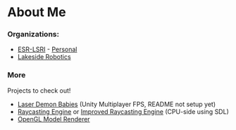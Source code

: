 # About Me

### Organizations:

- [ESR-LSRI](https://github.com/ESR-LSRI) - [Personal](https://github.com/ESR-LSRI/2023_NoahL)
- [Lakeside Robotics](https://github.com/Lakeside-Robotics)

### More

Projects to check out!
- [Laser Demon Babies](https://github.com/noahl25/Laser-Demon-Babies) (Unity Multiplayer FPS, README not setup yet)
- [Raycasting Engine](https://github.com/noahl25/SDL3DRaycastingEngine) or [Improved Raycasting Engine](https://github.com/noahl25/improved-raycasting-engine) (CPU-side using SDL)
- [OpenGL Model Renderer](https://github.com/noahl25/OpenGL-3D-Model-Renderer)
